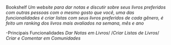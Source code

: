Bookshelf
*Um website para dar notas e discutir sobre seus livros preferidos com outras pessoas com o mesmo gosto que você,
uma das funcionalidades é criar listas com seus livros preferidos de cada gênero, é feito um ranking dos livros 
mais avaliados na semana, mês e ano*

-Principais Funcionalidades
  *Dar Notas em Livros*/
  /*Criar Listas de Livros*/
  *Criar e Comentar em Comunidades*
